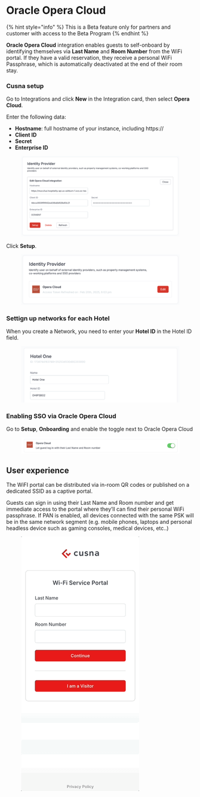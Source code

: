 # Oracle Opera Cloud

{% hint style="info" %}
This is a Beta feature only for partners and customer with access to the Beta Program
{% endhint %}

**Oracle Opera Cloud** integration enables guests to self-onboard by identifying themselves via **Last Name** and **Room Number** from the WiFi portal. If they have a valid reservation, they receive a personal WiFi Passphrase, which is automatically deactivated at the end of their room stay.



### Cusna setup

Go to Integrations and click **New** in the Integration card, then select **Opera Cloud**.

Enter the following data:

* **Hostname**: full hostname of your instance, including https://
* **Client ID**
* **Secret**
* **Enterprise ID**

<figure><img src="../../.gitbook/assets/image (1) (1) (1) (1) (1) (1) (1).png" alt=""><figcaption></figcaption></figure>

Click **Setup**.

<figure><img src="../../.gitbook/assets/image (1) (1) (1) (1) (1) (1).png" alt=""><figcaption></figcaption></figure>

### Settign up networks for each Hotel

When you create a Network, you need to enter your **Hotel ID** in the Hotel ID field.

<figure><img src="../../.gitbook/assets/image (2) (1) (1) (1) (1).png" alt=""><figcaption></figcaption></figure>

### Enabling SSO via Oracle Opera Cloud

Go to **Setup**, **Onboarding** and enable the toggle next to Oracle Opera Cloud

<figure><img src="../../.gitbook/assets/image (3) (1) (1) (1) (1).png" alt=""><figcaption></figcaption></figure>

## User experience

The WiFI portal can be distributed via in-room QR codes or published on a dedicated SSID as a captive portal.

Guests can sign in using their Last Name and Room number and get immediate access to the portal where they’ll can find their personal WiFi passphrase. If PAN is enabled, all devices connected with the same PSK will be in the same network segment (e.g. mobile phones, laptops and personal headless device such as gaming consoles, medical devices, etc..)



<figure><img src="../../.gitbook/assets/operaUX.gif" alt=""><figcaption></figcaption></figure>

